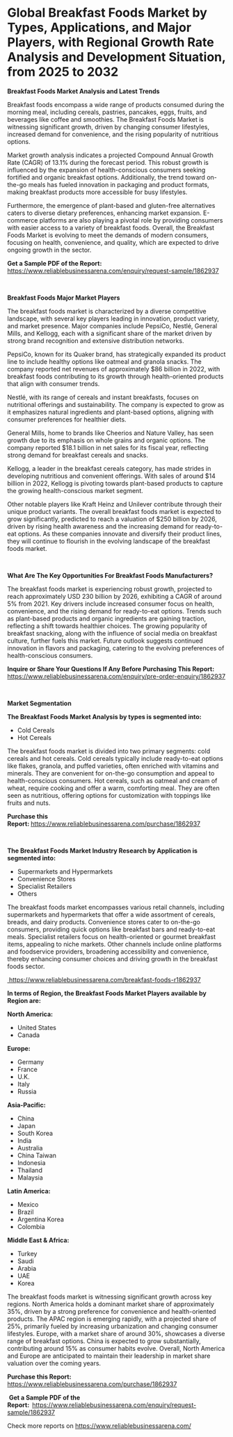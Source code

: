 <p><h1>Global Breakfast Foods Market by Types, Applications, and Major Players, with Regional Growth Rate Analysis and Development Situation, from 2025 to 2032</h1></p><p><strong>Breakfast Foods Market Analysis and Latest Trends</strong></p>
<p><p>Breakfast foods encompass a wide range of products consumed during the morning meal, including cereals, pastries, pancakes, eggs, fruits, and beverages like coffee and smoothies. The Breakfast Foods Market is witnessing significant growth, driven by changing consumer lifestyles, increased demand for convenience, and the rising popularity of nutritious options.</p><p>Market growth analysis indicates a projected Compound Annual Growth Rate (CAGR) of 13.1% during the forecast period. This robust growth is influenced by the expansion of health-conscious consumers seeking fortified and organic breakfast options. Additionally, the trend toward on-the-go meals has fueled innovation in packaging and product formats, making breakfast products more accessible for busy lifestyles.</p><p>Furthermore, the emergence of plant-based and gluten-free alternatives caters to diverse dietary preferences, enhancing market expansion. E-commerce platforms are also playing a pivotal role by providing consumers with easier access to a variety of breakfast foods. Overall, the Breakfast Foods Market is evolving to meet the demands of modern consumers, focusing on health, convenience, and quality, which are expected to drive ongoing growth in the sector.</p></p>
<p><strong>Get a Sample PDF of the Report:&nbsp;</strong> <a href="https://www.reliablebusinessarena.com/enquiry/request-sample/1862937?utm_campaign=2868&utm_medium=2&utm_source=Github&utm_content=ia&utm_term=07042025&utm_id=breakfast-foods">https://www.reliablebusinessarena.com/enquiry/request-sample/1862937</a></p>
<p>&nbsp;</p>
<p><strong>Breakfast Foods Major Market Players</strong></p>
<p><p>The breakfast foods market is characterized by a diverse competitive landscape, with several key players leading in innovation, product variety, and market presence. Major companies include PepsiCo, Nestlé, General Mills, and Kellogg, each with a significant share of the market driven by strong brand recognition and extensive distribution networks.</p><p>PepsiCo, known for its Quaker brand, has strategically expanded its product line to include healthy options like oatmeal and granola snacks. The company reported net revenues of approximately $86 billion in 2022, with breakfast foods contributing to its growth through health-oriented products that align with consumer trends.</p><p>Nestlé, with its range of cereals and instant breakfasts, focuses on nutritional offerings and sustainability. The company is expected to grow as it emphasizes natural ingredients and plant-based options, aligning with consumer preferences for healthier diets.</p><p>General Mills, home to brands like Cheerios and Nature Valley, has seen growth due to its emphasis on whole grains and organic options. The company reported $18.1 billion in net sales for its fiscal year, reflecting strong demand for breakfast cereals and snacks.</p><p>Kellogg, a leader in the breakfast cereals category, has made strides in developing nutritious and convenient offerings. With sales of around $14 billion in 2022, Kellogg is pivoting towards plant-based products to capture the growing health-conscious market segment.</p><p>Other notable players like Kraft Heinz and Unilever contribute through their unique product variants. The overall breakfast foods market is expected to grow significantly, predicted to reach a valuation of $250 billion by 2026, driven by rising health awareness and the increasing demand for ready-to-eat options. As these companies innovate and diversify their product lines, they will continue to flourish in the evolving landscape of the breakfast foods market.</p></p>
<p>&nbsp;</p>
<p><strong>What Are The Key Opportunities For Breakfast Foods Manufacturers?</strong></p>
<p><p>The breakfast foods market is experiencing robust growth, projected to reach approximately USD 230 billion by 2026, exhibiting a CAGR of around 5% from 2021. Key drivers include increased consumer focus on health, convenience, and the rising demand for ready-to-eat options. Trends such as plant-based products and organic ingredients are gaining traction, reflecting a shift towards healthier choices. The growing popularity of breakfast snacking, along with the influence of social media on breakfast culture, further fuels this market. Future outlook suggests continued innovation in flavors and packaging, catering to the evolving preferences of health-conscious consumers.</p></p>
<p><strong>Inquire or Share Your Questions If Any Before Purchasing This Report:</strong> <a href="https://www.reliablebusinessarena.com/enquiry/pre-order-enquiry/1862937?utm_campaign=2868&utm_medium=2&utm_source=Github&utm_content=ia&utm_term=07042025&utm_id=breakfast-foods">https://www.reliablebusinessarena.com/enquiry/pre-order-enquiry/1862937</a></p>
<p>&nbsp;</p>
<p><strong>Market Segmentation</strong></p>
<p><strong>The Breakfast Foods Market Analysis by types is segmented into:</strong></p>
<p><ul><li>Cold Cereals</li><li>Hot Cereals</li></ul></p>
<p><p>The breakfast foods market is divided into two primary segments: cold cereals and hot cereals. Cold cereals typically include ready-to-eat options like flakes, granola, and puffed varieties, often enriched with vitamins and minerals. They are convenient for on-the-go consumption and appeal to health-conscious consumers. Hot cereals, such as oatmeal and cream of wheat, require cooking and offer a warm, comforting meal. They are often seen as nutritious, offering options for customization with toppings like fruits and nuts.</p></p>
<p><strong>Purchase this Report:&nbsp;</strong><a href="https://www.reliablebusinessarena.com/purchase/1862937?utm_campaign=2868&utm_medium=2&utm_source=Github&utm_content=ia&utm_term=07042025&utm_id=breakfast-foods">https://www.reliablebusinessarena.com/purchase/1862937</a></p>
<p>&nbsp;</p>
<p><strong>The Breakfast Foods Market Industry Research by Application is segmented into:</strong></p>
<p><ul><li>Supermarkets and Hypermarkets</li><li>Convenience Stores</li><li>Specialist Retailers</li><li>Others</li></ul></p>
<p><p>The breakfast foods market encompasses various retail channels, including supermarkets and hypermarkets that offer a wide assortment of cereals, breads, and dairy products. Convenience stores cater to on-the-go consumers, providing quick options like breakfast bars and ready-to-eat meals. Specialist retailers focus on health-oriented or gourmet breakfast items, appealing to niche markets. Other channels include online platforms and foodservice providers, broadening accessibility and convenience, thereby enhancing consumer choices and driving growth in the breakfast foods sector.</p></p>
<p><a href="https://www.reliablebusinessarena.com/breakfast-foods-r1862937?utm_campaign=2868&utm_medium=2&utm_source=Github&utm_content=ia&utm_term=07042025&utm_id=breakfast-foods">&nbsp;https://www.reliablebusinessarena.com/breakfast-foods-r1862937</a></p>
<p><strong>In terms of Region, the Breakfast Foods Market Players available by Region are:</strong></p>
<p>
    <p> <strong> North America: </strong>
        <ul>
            <li>United States</li>
            <li>Canada</li>
        </ul>
        </p> 
    <p> <strong> Europe: </strong>
        <ul>
            <li>Germany</li>
            <li>France</li>
            <li>U.K.</li>
            <li>Italy</li>
            <li>Russia</li>
        </ul>
        </p> 
    <p> <strong> Asia-Pacific: </strong>
        <ul>
            <li>China</li>
            <li>Japan</li>
            <li>South Korea</li>
            <li>India</li>
            <li>Australia</li>
            <li>China Taiwan</li>
            <li>Indonesia</li>
            <li>Thailand</li>
            <li>Malaysia</li>
        </ul>
        </p> 
    <p> <strong> Latin America: </strong>
        <ul>
            <li>Mexico</li>
            <li>Brazil</li>
            <li>Argentina Korea</li>
            <li>Colombia</li>
        </ul>
        </p> 
    <p> <strong> Middle East & Africa: </strong>
        <ul>
            <li>Turkey</li>
            <li>Saudi</li>
            <li>Arabia</li>
            <li>UAE</li>
            <li>Korea</li>
        </ul>
    </p>
    </p>
<p><p>The breakfast foods market is witnessing significant growth across key regions. North America holds a dominant market share of approximately 35%, driven by a strong preference for convenience and health-oriented products. The APAC region is emerging rapidly, with a projected share of 25%, primarily fueled by increasing urbanization and changing consumer lifestyles. Europe, with a market share of around 30%, showcases a diverse range of breakfast options. China is expected to grow substantially, contributing around 15% as consumer habits evolve. Overall, North America and Europe are anticipated to maintain their leadership in market share valuation over the coming years.</p></p>
<p><strong>Purchase this Report: </strong><a href="https://www.reliablebusinessarena.com/purchase/1862937?utm_campaign=2868&utm_medium=2&utm_source=Github&utm_content=ia&utm_term=07042025&utm_id=breakfast-foods">https://www.reliablebusinessarena.com/purchase/1862937</a></p>
<p>&nbsp;<strong>Get a Sample PDF of the Report:&nbsp;&nbsp;</strong><a href="https://www.reliablebusinessarena.com/enquiry/request-sample/1862937?utm_campaign=2868&utm_medium=2&utm_source=Github&utm_content=ia&utm_term=07042025&utm_id=breakfast-foods">https://www.reliablebusinessarena.com/enquiry/request-sample/1862937</a></p>
<p><strong></strong></p>
<p>Check more reports on <a href="https://www.reliablebusinessarena.com/?utm_campaign=2868&utm_medium=2&utm_source=Github&utm_content=ia&utm_term=07042025&utm_id=breakfast-foods">https://www.reliablebusinessarena.com/</a></p>